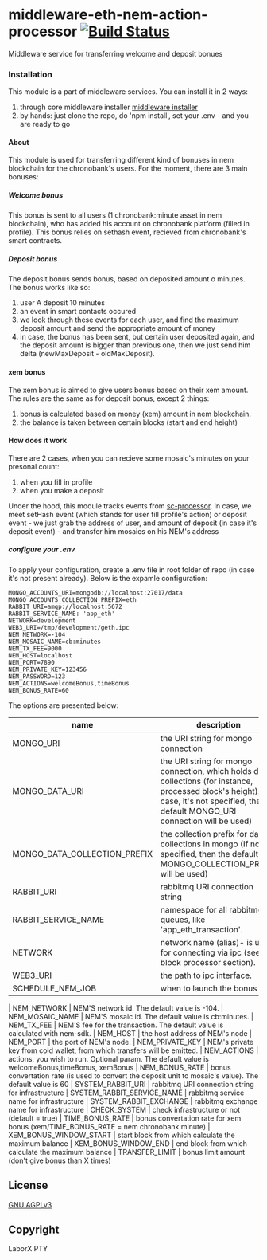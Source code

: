# middleware-eth-nem-action-processor [![Build Status](https://travis-ci.org/ChronoBank/middleware-eth-nem-action-processor.svg?branch=master)](https://travis-ci.org/ChronoBank/middleware-eth-nem-action-processor)

Middleware service for transferring welcome and deposit bonues

### Installation

This module is a part of middleware services. You can install it in 2 ways:

1) through core middleware installer  [middleware installer](https://github.com/ChronoBank/middleware)
2) by hands: just clone the repo, do 'npm install', set your .env - and you are ready to go

#### About
This module is used for transferring different kind of bonuses in nem blockchain for the chronobank's users. For the moment, there are 3 main bonuses:

##### Welcome bonus
This bonus is sent to all users (1 chronobank:minute asset in nem blockchain), who has added his account on chronobank platform (filled in profile). This bonus relies on sethash event, recieved from chronobank's smart contracts.

##### Deposit bonus
The deposit bonus sends bonus, based on deposited amount o minutes. The bonus works like so:
1) user A deposit 10 minutes
2) an event in smart contacts occured
3) we look through these events for each user, and find the maximum deposit amount and send the appropriate amount of money
4) in case, the bonus has been sent, but certain user deposited again, and the deposit amount is bigger than previous one, then we just send him delta (newMaxDeposit - oldMaxDeposit).


#### xem bonus
The xem bonus is aimed to give users bonus based on their xem amount. The rules are the same as for deposit bonus, except 2 things:
1) bonus is calculated based on money (xem) amount in nem blockchain.
2) the balance is taken between certain blocks (start and end height)

#### How does it work

There are 2 cases, when you can recieve some mosaic's minutes on your presonal count:
1) when you fill in profile
2) when you make a deposit

Under the hood, this module tracks events from  [sc-processor](https://github.com/ChronoBank/middleware-eth-chrono-sc-processor). In case, we meet setHash event (which stands for user fill profile's action) or deposit event - we just grab the address of user, and amount of deposit (in case it's deposit event) - and transfer him mosaics on his NEM's address

##### сonfigure your .env

To apply your configuration, create a .env file in root folder of repo (in case it's not present already).
Below is the expamle configuration:

```
MONGO_ACCOUNTS_URI=mongodb://localhost:27017/data
MONGO_ACCOUNTS_COLLECTION_PREFIX=eth
RABBIT_URI=amqp://localhost:5672
RABBIT_SERVICE_NAME: 'app_eth'
NETWORK=development
WEB3_URI=/tmp/development/geth.ipc
NEM_NETWORK=-104
NEM_MOSAIC_NAME=cb:minutes
NEM_TX_FEE=9000
NEM_HOST=localhost
NEM_PORT=7890
NEM_PRIVATE_KEY=123456
NEM_PASSWORD=123
NEM_ACTIONS=welcomeBonus,timeBonus
NEM_BONUS_RATE=60
```

The options are presented below:

| name | description|
| ------ | ------ |
| MONGO_URI   | the URI string for mongo connection
| MONGO_DATA_URI   | the URI string for mongo connection, which holds data collections (for instance, processed block's height). In case, it's not specified, then default MONGO_URI connection will be used)
| MONGO_DATA_COLLECTION_PREFIX   | the collection prefix for data collections in mongo (If not specified, then the default MONGO_COLLECTION_PREFIX will be used)
| RABBIT_URI   | rabbitmq URI connection string
| RABBIT_SERVICE_NAME   | namespace for all rabbitmq queues, like 'app_eth_transaction'.
| NETWORK   | network name (alias)- is used for connecting via ipc (see block processor section).
| WEB3_URI   | the path to ipc interface.
| SCHEDULE_NEM_JOB   | when to launch the bonus

| NEM_NETWORK   | NEM'S network id. The default value is -104.
| NEM_MOSAIC_NAME   | NEM'S mosaic id. The default value is cb:minutes.
| NEM_TX_FEE   | NEM'S fee for the transaction. The default value is calculated with nem-sdk.
| NEM_HOST   | the host address of NEM's node
| NEM_PORT   | the port of NEM's node.
| NEM_PRIVATE_KEY   | NEM's private key from cold wallet, from which transfers will be emitted.
| NEM_ACTIONS   | actions, you wish to run. Optional param. The default value is welcomeBonus,timeBonus, xemBonus
| NEM_BONUS_RATE   | bonus convertation rate (is used to convert the deposit unit to mosaic's value). The default value is 60
| SYSTEM_RABBIT_URI   | rabbitmq URI connection string for infrastructure
| SYSTEM_RABBIT_SERVICE_NAME   | rabbitmq service name for infrastructure
| SYSTEM_RABBIT_EXCHANGE   | rabbitmq exchange name for infrastructure
| CHECK_SYSTEM | check infrastructure or not (default = true)
| TIME_BONUS_RATE   | bonus convertation rate for xem bonus (xem/TIME_BONUS_RATE = nem chronobank:minute)
| XEM_BONUS_WINDOW_START   | start block from which calculate the maximum balance
| XEM_BONUS_WINDOW_END   | end block from which calculate the maximum balance
| TRANSFER_LIMIT   | bonus limit amount (don't give bonus than X times)

License
----
 [GNU AGPLv3](LICENSE)

Copyright
----
LaborX PTY
